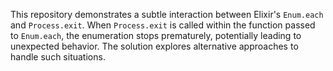 This repository demonstrates a subtle interaction between Elixir's `Enum.each` and `Process.exit`. When `Process.exit` is called within the function passed to `Enum.each`, the enumeration stops prematurely, potentially leading to unexpected behavior. The solution explores alternative approaches to handle such situations.